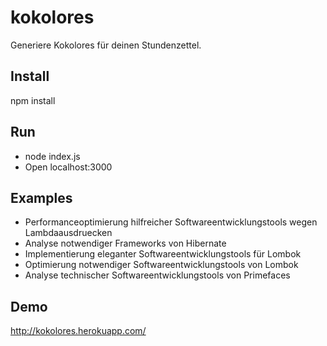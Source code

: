# kokolores

Generiere Kokolores für deinen Stundenzettel.

## Install
npm install

## Run
- node index.js
- Open localhost:3000

## Examples
- Performanceoptimierung hilfreicher Softwareentwicklungstools wegen Lambdaausdruecken
- Analyse notwendiger Frameworks von Hibernate
- Implementierung eleganter Softwareentwicklungstools für Lombok
- Optimierung notwendiger Softwareentwicklungstools von Lombok
- Analyse technischer Softwareentwicklungstools von Primefaces

## Demo
http://kokolores.herokuapp.com/